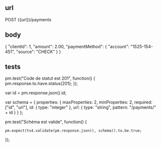 ## url 
POST {{url}}/payments

## body
{
     "clientId": 1,
     "amount": 2.00,
     "paymentMethod": {
       "account": "1525-154-451",
       "source": "CHECK"
     }
 }

 ## tests
pm.test("Code de statut est 201", function() {
    pm.response.to.have.status(201);
});


var id = pm.response.json().id;

var schema = {
    properties: {
        maxProperties: 2,
        minProperties: 2,
        required: ["id", "url"],
        id: {
            type: "integer"
        },
        url: {
            type: "string",
            pattern: "/payments/" + id
        }
    }
};
    

pm.test("Schéma est valide", function() {
    
    pm.expect(tv4.validate(pm.response.json(), schema)).to.be.true;
});
